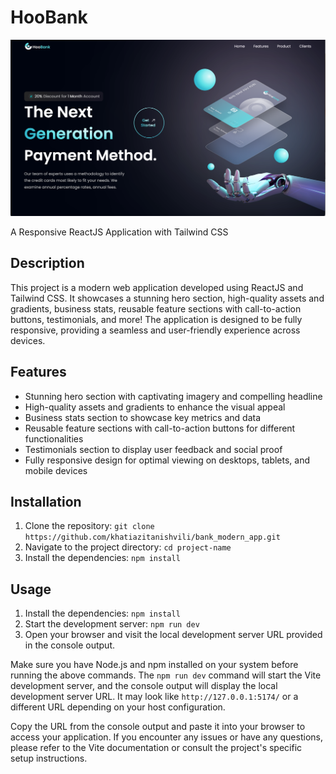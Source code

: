 # HooBank

![Screenshot](./bank_modern_app/src/assets/home.png)

A Responsive ReactJS Application with Tailwind CSS

## Description

This project is a modern web application developed using ReactJS and Tailwind CSS. It showcases a stunning hero section, high-quality assets and gradients, business stats, reusable feature sections with call-to-action buttons, testimonials, and more! The application is designed to be fully responsive, providing a seamless and user-friendly experience across devices.

## Features

- Stunning hero section with captivating imagery and compelling headline
- High-quality assets and gradients to enhance the visual appeal
- Business stats section to showcase key metrics and data
- Reusable feature sections with call-to-action buttons for different functionalities
- Testimonials section to display user feedback and social proof
- Fully responsive design for optimal viewing on desktops, tablets, and mobile devices

## Installation

1. Clone the repository: `git clone https://github.com/khatiazitanishvili/bank_modern_app.git`
2. Navigate to the project directory: `cd project-name`
3. Install the dependencies: `npm install`

## Usage

1. Install the dependencies: `npm install`
2. Start the development server: `npm run dev`
3. Open your browser and visit the local development server URL provided in the console output.

Make sure you have Node.js and npm installed on your system before running the above commands. The `npm run dev` command will start the Vite development server, and the console output will display the local development server URL. It may look like `http://127.0.0.1:5174/` or a different URL depending on your host configuration.

Copy the URL from the console output and paste it into your browser to access your application. If you encounter any issues or have any questions, please refer to the Vite documentation or consult the project's specific setup instructions.








